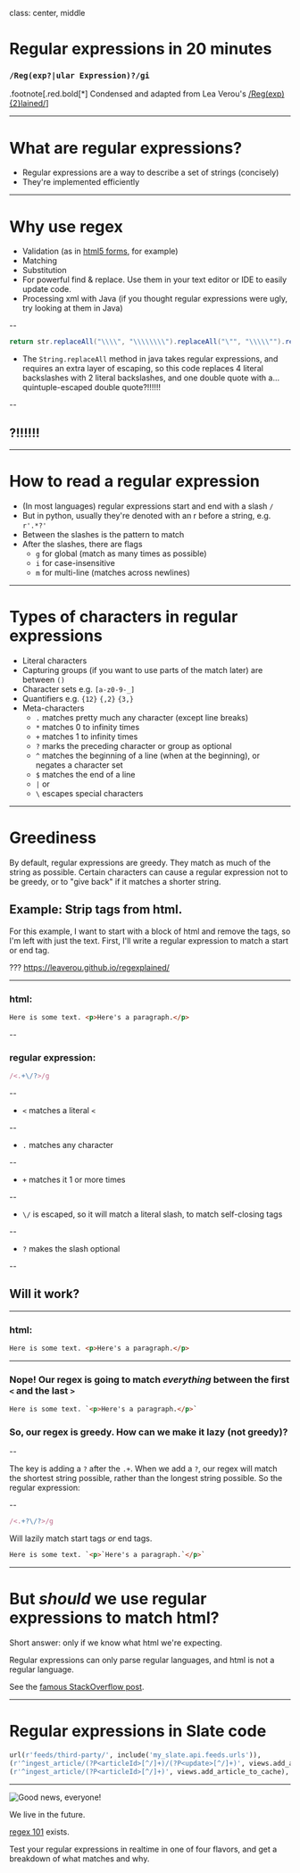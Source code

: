 class: center, middle

# Regular expressions in 20 minutes
### `/Reg(exp?|ular Expression)?/gi`

.footnote[.red.bold[*] Condensed and adapted from Lea Verou's [/Reg(exp){2}lained/](https://www.youtube.com/watch?v=EkluES9Rvak)]

---

# What are regular expressions?

* Regular expressions are a way to describe a set of strings (concisely)
* They're implemented efficiently

---
# Why use regex

* Validation (as in <a href="validation.html" target="_blank">html5 forms</a>, for example)
* Matching
* Substitution
* For powerful find &amp; replace. Use them in your text editor or IDE to easily update code.
* Processing xml with Java (if you thought regular expressions were ugly, try looking at them in Java)

--

```Java
return str.replaceAll("\\\\", "\\\\\\\\").replaceAll("\"", "\\\\\"").replaceAll("[\\r\\n]", "");
```

* The `String.replaceAll` method in java takes regular expressions, and requires an extra layer of escaping, so this code replaces 4 literal backslashes with 2 literal backslashes, and one double quote with a... quintuple-escaped double quote?!!!!!!

--

## ?!!!!!!

---

# How to read a regular expression

* (In most languages) regular expressions start and end with a slash `/`
* But in python, usually they're denoted with an r before a string, e.g. `r'.*?'`
* Between the slashes is the pattern to match
* After the slashes, there are flags
  * `g` for global (match as many times as possible)
  * `i` for case-insensitive
  * `m` for multi-line (matches across newlines)

---

# Types of characters in regular expressions

* Literal characters
* Capturing groups (if you want to use parts of the match later) are between `()`
* Character sets e.g. `[a-z0-9-_]`
* Quantifiers e.g. `{12}` `{,2}` `{3,}`
* Meta-characters
  * `.` matches pretty much any character (except line breaks)
  * `*` matches 0 to infinity times
  * `+` matches 1 to infinity times
  * `?` marks the preceding character or group as optional
  * `^` matches the beginning of a line (when at the beginning), or negates a character set
  * `$` matches the end of a line
  * `|` or
  * `\` escapes special characters

---

# Greediness

By default, regular expressions are greedy. They match as much of the string as possible. Certain characters can cause a regular expression not to be greedy, or to "give back" if it matches a shorter string.

## Example: Strip tags from html.

For this example, I want to start with a block of html and remove the tags, so I'm left with just the text. First, I'll write a regular expression to match a start or end tag.

???
https://leaverou.github.io/regexplained/

---

### html:

```html
Here is some text. <p>Here's a paragraph.</p>
```
--
### regular expression:

```javascript
/<.+\/?>/g
```
--

* `<` matches a literal `<`

--

* `.` matches any character

--

* `+` matches it 1 or more times

--

* `\/` is escaped, so it will match a literal slash, to match self-closing tags

--

* `?` makes the slash optional

--
## Will it work?

---

### html:

```html
Here is some text. <p>Here's a paragraph.</p>
```

---

### Nope! Our regex is going to match _everything_ between the first `<` and the last `>`

```html
Here is some text. `<p>Here's a paragraph.</p>`
```

### So, our regex is greedy. How can we make it lazy (not greedy)?

--

The key is adding a `?` after the `.+`. When we add a `?`, our regex will match the shortest string possible, rather than the longest string possible. So the regular expression:

--

```javascript
/<.+?\/?>/g
```

Will lazily match start tags _or_ end tags.

```html
Here is some text. `<p>`Here's a paragraph.`</p>`
```

---

# But _should_ we use regular expressions to match html?

Short answer: only if we know what html we're expecting.

Regular expressions can only parse regular languages, and html is not a regular language.

See the [famous StackOverflow post](http://stackoverflow.com/questions/1732348/regex-match-open-tags-except-xhtml-self-contained-tags).

---

# Regular expressions in Slate code


```python
url(r'feeds/third-party/', include('my_slate.api.feeds.urls')),
(r'^ingest_article/(?P<articleId>[^/]+)/(?P<update>[^/]+)', views.add_article_to_cache),
(r'^ingest_article/(?P<articleId>[^/]+)', views.add_article_to_cache),
```

---




![Good news, everyone!](https://media.giphy.com/media/3o7abA4a0QCXtSxGN2/giphy.gif)

We live in the future.

[regex 101](https://regex101.com) exists.

Test your regular expressions in realtime in one of four flavors, and get a breakdown of what matches and why.
